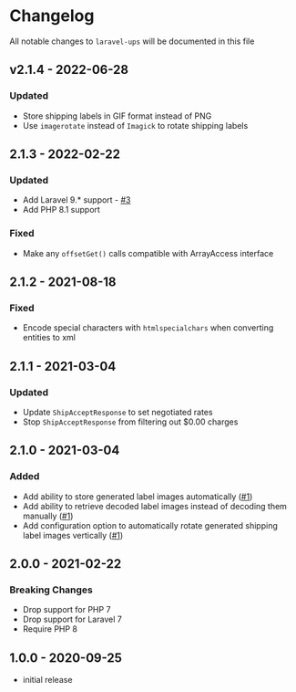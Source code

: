 # Changelog

All notable changes to `laravel-ups` will be documented in this file

## v2.1.4 - 2022-06-28
### Updated
- Store shipping labels in GIF format instead of PNG
- Use `imagerotate` instead of `Imagick` to rotate shipping labels

## 2.1.3 - 2022-02-22
### Updated
- Add Laravel 9.* support - [#3](https://github.com/rawilk/laravel-ups/issues/3)
- Add PHP 8.1 support

### Fixed
- Make any `offsetGet()` calls compatible with ArrayAccess interface

## 2.1.2 - 2021-08-18
### Fixed
- Encode special characters with `htmlspecialchars` when converting entities to xml

## 2.1.1 - 2021-03-04
### Updated
- Update `ShipAcceptResponse` to set negotiated rates
- Stop `ShipAcceptResponse` from filtering out $0.00 charges

## 2.1.0 - 2021-03-04
### Added
- Add ability to store generated label images automatically ([#1](https://github.com/rawilk/laravel-ups/issues/1))
- Add ability to retrieve decoded label images instead of decoding them manually ([#1](https://github.com/rawilk/laravel-ups/issues/1))
- Add configuration option to automatically rotate generated shipping label images vertically ([#1](https://github.com/rawilk/laravel-ups/issues/1))

## 2.0.0 - 2021-02-22
### Breaking Changes
- Drop support for PHP 7
- Drop support for Laravel 7
- Require PHP 8

## 1.0.0 - 2020-09-25

- initial release
